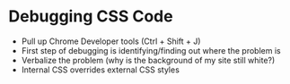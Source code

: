 # Debugging CSS Code

- Pull up Chrome Developer tools (Ctrl + Shift + J)
- First step of debugging is identifying/finding out where the problem is
- Verbalize the problem (why is the background of my site still white?)
- Internal CSS overrides external CSS styles